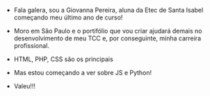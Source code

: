 - Fala galera, sou a Giovanna Pereira, aluna da Etec de Santa Isabel começando meu último ano de curso! 
- Moro em São Paulo e o portifólio que vou criar ajudará demais no desenvolvimento de meu TCC e, por conseguinte, minha carreira profissional.

- HTML, PHP, CSS são os principais
- Mas estou começando a ver sobre JS e Python!

- Valeu!!!
